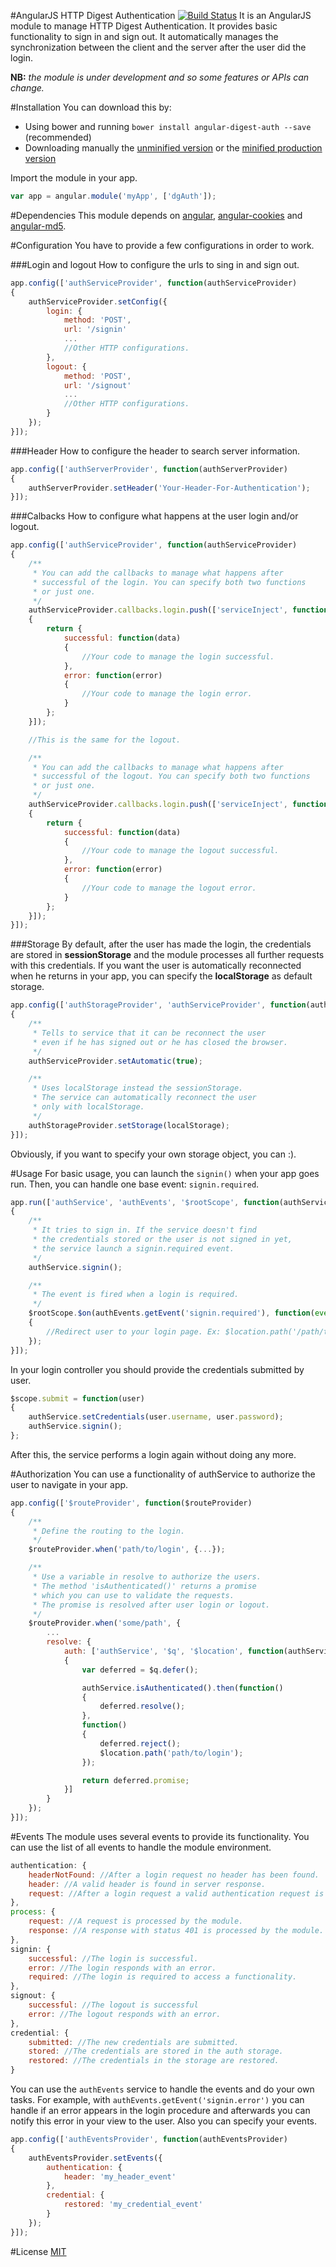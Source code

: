 #AngularJS HTTP Digest Authentication [![Build Status](https://travis-ci.org/tafax/angular-digest-auth.png?branch=master)](https://travis-ci.org/tafax/angular-digest-auth)
It is an AngularJS module to manage HTTP Digest Authentication. It provides basic functionality
to sign in and sign out. It automatically manages the synchronization between the client and the
server after the user did the login.

**NB:** *the module is under development and so some features or APIs can change.*

#Installation
You can download this by:
* Using bower and running `bower install angular-digest-auth --save` (recommended)
* Downloading manually the [unminified version](https://raw.github.com/tafax/angular-digest-auth/master/dist/angular-digest-auth.js) or
the [minified production version](https://raw.github.com/tafax/angular-digest-auth/master/dist/angular-digest-auth.min.js)

Import the module in your app.
````javascript
var app = angular.module('myApp', ['dgAuth']);
````

#Dependencies
This module depends on [angular](https://github.com/angular/angular.js), [angular-cookies](https://github.com/angular/bower-angular-cookies)
and [angular-md5](https://github.com/gdi2290/angular-md5).

#Configuration
You have to provide a few configurations in order to work.

###Login and logout
How to configure the urls to sing in and sign out.
````javascript
app.config(['authServiceProvider', function(authServiceProvider)
{
    authServiceProvider.setConfig({
        login: {
            method: 'POST',
            url: '/signin'
            ...
            //Other HTTP configurations.
        },
        logout: {
            method: 'POST',
            url: '/signout'
            ...
            //Other HTTP configurations.
        }
    });
}]);
````

###Header
How to configure the header to search server information.
````javascript
app.config(['authServerProvider', function(authServerProvider)
{
    authServerProvider.setHeader('Your-Header-For-Authentication');
}]);
````

###Calbacks
How to configure what happens at the user login and/or logout.
````javascript
app.config(['authServiceProvider', function(authServiceProvider)
{
    /**
     * You can add the callbacks to manage what happens after
     * successful of the login. You can specify both two functions
     * or just one.
     */
    authServiceProvider.callbacks.login.push(['serviceInject', function(serviceInject)
    {
        return {
            successful: function(data)
            {
                //Your code to manage the login successful.
            },
            error: function(error)
            {
                //Your code to manage the login error.
            }
        };
    }]);

    //This is the same for the logout.

    /**
     * You can add the callbacks to manage what happens after
     * successful of the logout. You can specify both two functions
     * or just one.
     */
    authServiceProvider.callbacks.login.push(['serviceInject', function(serviceInject)
    {
        return {
            successful: function(data)
            {
                //Your code to manage the logout successful.
            },
            error: function(error)
            {
                //Your code to manage the logout error.
            }
        };
    }]);
}]);
````

###Storage
By default, after the user has made the login, the credentials are stored in **sessionStorage** and the module
processes all further requests with this credentials. If you want the user is automatically reconnected when
he returns in your app, you can specify the **localStorage** as default storage.
````javascript
app.config(['authStorageProvider', 'authServiceProvider', function(authStorageProvider, authServiceProvider)
{
    /**
     * Tells to service that it can be reconnect the user
     * even if he has signed out or he has closed the browser.
     */
    authServiceProvider.setAutomatic(true);

    /**
     * Uses localStorage instead the sessionStorage.
     * The service can automatically reconnect the user
     * only with localStorage.
     */
    authStorageProvider.setStorage(localStorage);
}]);
````

Obviously, if you want to specify your own storage object, you can :).

#Usage
For basic usage, you can launch the `signin()` when your app goes run.
Then, you can handle one base event: `signin.required`.
````javascript
app.run(['authService', 'authEvents', '$rootScope', function(authService, authEvents, $rootScope)
{
    /**
     * It tries to sign in. If the service doesn't find
     * the credentials stored or the user is not signed in yet,
     * the service launch a signin.required event.
     */
    authService.signin();

    /**
     * The event is fired when a login is required.
     */
    $rootScope.$on(authEvents.getEvent('signin.required'), function(event)
    {
        //Redirect user to your login page. Ex: $location.path('/path/to/login');
    });
}]);
````

In your login controller you should provide the credentials submitted by user.
````javascript
$scope.submit = function(user)
{
    authService.setCredentials(user.username, user.password);
    authService.signin();
};
````

After this, the service performs a login again without doing any more.

#Authorization
You can use a functionality of authService to authorize the user to navigate in your app.
````javascript
app.config(['$routeProvider', function($routeProvider)
{
    /**
     * Define the routing to the login.
     */
    $routeProvider.when('path/to/login', {...});

    /**
     * Use a variable in resolve to authorize the users.
     * The method 'isAuthenticated()' returns a promise
     * which you can use to validate the requests.
     * The promise is resolved after user login or logout.
     */
    $routeProvider.when('some/path', {
        ...
        resolve: {
            auth: ['authService', '$q', '$location', function(authService, $q, $location)
            {
                var deferred = $q.defer();

                authService.isAuthenticated().then(function()
                {
                    deferred.resolve();
                },
                function()
                {
                    deferred.reject();
                    $location.path('path/to/login');
                });

                return deferred.promise;
            }]
        }
    });
}]);
````

#Events
The module uses several events to provide its functionality. You can use the list of all events to handle
the module environment.
````javascript
authentication: {
    headerNotFound: //After a login request no header has been found.
    header: //A valid header is found in server response.
    request: //After a login request a valid authentication request is found in the server response.
},
process: {
    request: //A request is processed by the module.
    response: //A response with status 401 is processed by the module.
},
signin: {
    successful: //The login is successful.
    error: //The login responds with an error.
    required: //The login is required to access a functionality.
},
signout: {
    successful: //The logout is successful
    error: //The logout responds with an error.
},
credential: {
    submitted: //The new credentials are submitted.
    stored: //The credentials are stored in the auth storage.
    restored: //The credentials in the storage are restored.
}
````

You can use the `authEvents` service to handle the events and do your own tasks. For example, with
`authEvents.getEvent('signin.error')` you can handle if an error appears in the login procedure and
afterwards you can notify this error in your view to the user.
Also you can specify your events.
````javascript
app.config(['authEventsProvider', function(authEventsProvider)
{
    authEventsProvider.setEvents({
        authentication: {
            header: 'my_header_event'
        },
        credential: {
            restored: 'my_credential_event'
        }
    });
}]);
````

#License
[MIT](https://github.com/tafax/angular-digest-auth/blob/master/LICENSE)